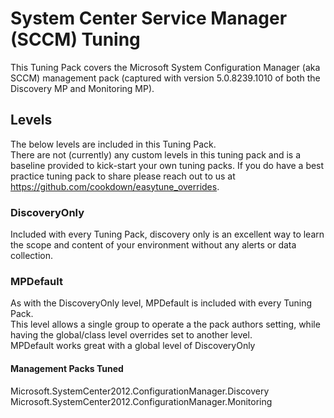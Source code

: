 # System Center Service Manager (SCCM) Tuning

This Tuning Pack covers the Microsoft System Configuration Manager (aka SCCM) management pack (captured with version 5.0.8239.1010 of both the Discovery MP and Monitoring MP).

## Levels

The below levels are included in this Tuning Pack.  
There are not (currently) any custom levels in this tuning pack and is a baseline provided to kick-start your own tuning packs. If you do have a best practice tuning pack to share please reach out to us at <https://github.com/cookdown/easytune_overrides>.  

### DiscoveryOnly

Included with every Tuning Pack, discovery only is an excellent way to learn the scope and content of your environment without any alerts or data collection.

### MPDefault

As with the DiscoveryOnly level, MPDefault is included with every Tuning Pack.  
This level allows a single group to operate a the pack authors setting, while having the global/class level overrides set to another level.  
MPDefault works great with a global level of DiscoveryOnly

#### Management Packs Tuned

Microsoft.SystemCenter2012.ConfigurationManager.Discovery  
Microsoft.SystemCenter2012.ConfigurationManager.Monitoring  
